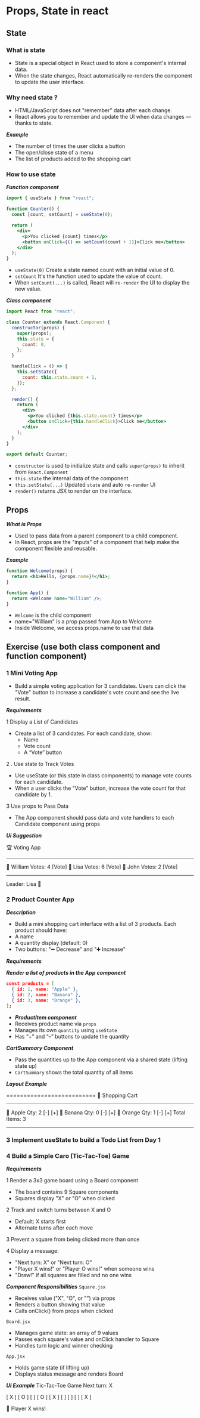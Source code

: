 # Props, State in react

## State

### What is state

- State is a special object in React used to store a component's internal data.
- When the state changes, React automatically re-renders the component to update the user interface.

### Why need state ?

- HTML/JavaScript does not "remember" data after each change.
- React allows you to remember and update the UI when data changes — thanks to state.

**_Example_**

- The number of times the user clicks a button
- The open/close state of a menu
- The list of products added to the shopping cart

### How to use state

**_Function component_**

```jsx
import { useState } from "react";

function Counter() {
  const [count, setCount] = useState(0);

  return (
    <div>
      <p>You clicked {count} times</p>
      <button onClick={() => setCount(count + 1)}>Click me</button>
    </div>
  );
}
```

- `useState(0)` Create a state named count with an initial value of 0.
- `setCount` It's the function used to update the value of count.
- When `setCount(...)` is called, React will `re-render` the UI to display the new value.

**_Class component_**

```jsx
import React from "react";

class Counter extends React.Component {
  constructor(props) {
    super(props);
    this.state = {
      count: 0,
    };
  }

  handleClick = () => {
    this.setState({
      count: this.state.count + 1,
    });
  };

  render() {
    return (
      <div>
        <p>You clicked {this.state.count} times</p>
        <button onClick={this.handleClick}>Click me</button>
      </div>
    );
  }
}

export default Counter;
```

- `constructor` is used to initialize state and calls `super(props)` to inherit from `React.Component`
- `this.state` the internal data of the component
- `this.setState(...)` Updated `state` and auto `re-render` UI
- `render()` returns JSX to render on the interface.

## Props

**_What is Props_**

- Used to pass data from a parent component to a child component.
- In React, props are the "inputs" of a component that help make the component flexible and reusable.

**_Example_**

```jsx
function Welcome(props) {
  return <h1>Hello, {props.name}!</h1>;
}

function App() {
  return <Welcome name="William" />;
}
```

- `Welcome` is the child component
- name="William" is a prop passed from App to Welcome
- Inside Welcome, we access props.name to use that data

## Exercise (use both class component and function component)

### 1 Mini Voting App

- Build a simple voting application for 3 candidates. Users can click the "Vote" button to increase a candidate's vote count and see the live result.

**_Requirements_**

1 Display a List of Candidates

- Create a list of 3 candidates. For each candidate, show:
  - Name
  - Vote count
  - A “Vote” button

2 . Use state to Track Votes

- Use useState (or this.state in class components) to manage vote counts for each candidate.
- When a user clicks the "Vote" button, increase the vote count for that candidate by 1.

3 Use props to Pass Data

- The App component should pass data and vote handlers to each Candidate component using props

**_Ui Suggestion_**

🏆 Voting App

---

👤 William Votes: 4 [Vote]
👤 Lisa Votes: 6 [Vote]
👤 John Votes: 2 [Vote]

---

Leader: Lisa 🥇

### 2 Product Counter App

**_Description_**

- Build a mini shopping cart interface with a list of 3 products. Each product should have:
- A name
- A quantity display (default: 0)
- Two buttons: "➖ Decrease" and "➕ Increase"

**_Requirements_**

**_Render a list of products in the App component_**

```json
const products = [
  { id: 1, name: "Apple" },
  { id: 2, name: "Banana" },
  { id: 3, name: "Orange" },
];
```

- **_ProductItem component_**
- Receives product name via `props`
- Manages its own `quantity` using `useState`
- Has “+” and “–” buttons to update the quantity

**_CartSummary Component_**

- Pass the quantities up to the App component via a shared state (lifting state up)
- `CartSummary` shows the total quantity of all items

**_Layout Example_**

==========================
🛒 Shopping Cart

---

🍎 Apple Qty: 2 [-] [+]
🍌 Banana Qty: 0 [-] [+]
🍊 Orange Qty: 1 [-] [+]
Total Items: 3

---

### 3 Implement useState to build a Todo List from Day 1

### 4 Build a Simple Caro (Tic-Tac-Toe) Game

**_Requirements_**

1 Render a 3x3 game board using a Board component

- The board contains 9 Square components
- Squares display "X" or "O" when clicked

2 Track and switch turns between X and O

- Default: X starts first
- Alternate turns after each move

3 Prevent a square from being clicked more than once

4 Display a message:

- "Next turn: X" or "Next turn: O"
- "Player X wins!" or "Player O wins!" when someone wins
- "Draw!" if all squares are filled and no one wins

**_Component Responsibilities_**
`Square.jsx`

- Receives value ("X", "O", or "") via props
- Renders a button showing that value
- Calls onClick() from props when clicked

`Board.jsx`

- Manages game state: an array of 9 values
- Passes each square's value and onClick handler to Square
- Handles turn logic and winner checking

`App.jsx`

- Holds game state (if lifting up)
- Displays status message and renders Board

**_UI Example_**
Tic-Tac-Toe Game
Next turn: X

[ X ] [ O ] [ ]
[ O ] [ X ] [ ]
[ ] [ ] [ X ]

🎉 Player X wins!
